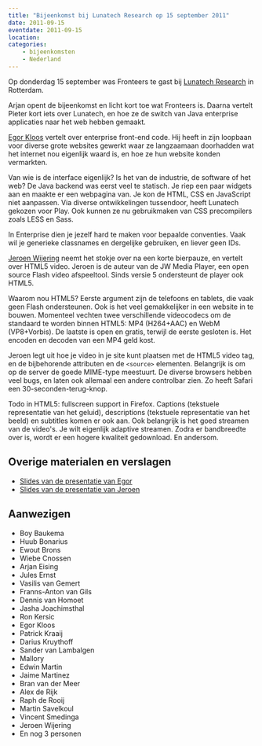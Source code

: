 ```yaml
---
title: "Bijeenkomst bij Lunatech Research op 15 september 2011"
date: 2011-09-15
eventdate: 2011-09-15
location:
categories:
    - bijeenkomsten
    - Nederland
---
```


Op donderdag 15 september was Fronteers te gast bij [Lunatech Research](http://www.lunatech-research.com/) in Rotterdam.

Arjan opent de bijeenkomst en licht kort toe wat Fronteers is. Daarna vertelt Pieter kort iets over Lunatech, en hoe ze de switch van Java enterprise applicaties naar het web hebben gemaakt.

[Egor Kloos](http://dutchcelt.nl/) vertelt over enterprise front-end code. Hij heeft in zijn loopbaan voor diverse grote websites gewerkt waar ze langzaamaan doorhadden wat het internet nou eigenlijk waard is, en hoe ze hun website konden vermarkten.

Van wie is de interface eigenlijk? Is het van de industrie, de software of het web? De Java backend was eerst veel te statisch. Je riep een paar widgets aan en maakte er een webpagina van. Je kon de HTML, CSS en JavaScript niet aanpassen. Via diverse ontwikkelingen tussendoor, heeft Lunatech gekozen voor Play. Ook kunnen ze nu gebruikmaken van CSS precompilers zoals LESS en Sass.

In Enterprise dien je jezelf hard te maken voor bepaalde conventies. Vaak wil je generieke classnames en dergelijke gebruiken, en liever geen IDs.

[Jeroen Wijering](http://www.longtailvideo.com) neemt het stokje over na een korte bierpauze, en vertelt over HTML5 video. Jeroen is de auteur van de JW Media Player, een open source Flash video afspeeltool. Sinds versie 5 ondersteunt de player ook HTML5.

Waarom nou HTML5? Eerste argument zijn de telefoons en tablets, die vaak geen Flash ondersteunen. Ook is het veel gemakkelijker in een website in te bouwen. Momenteel vechten twee verschillende videocodecs om de standaard te worden binnen HTML5: MP4 (H264+AAC) en WebM (VP8+Vorbis). De laatste is open en gratis, terwijl de eerste gesloten is. Het encoden en decoden van een MP4 geld kost.

Jeroen legt uit hoe je video in je site kunt plaatsen met de HTML5 video tag, en de bijbehorende attributen en de `<source>` elementen. Belangrijk is om op de server de goede MIME-type meestuurt. De diverse browsers hebben veel bugs, en laten ook allemaal een andere controlbar zien. Zo heeft Safari een 30-seconden-terug-knop.

Todo in HTML5: fullscreen support in Firefox. Captions (tekstuele representatie van het geluid), descriptions (tekstuele representatie van het beeld) en subtitles komen er ook aan. Ook belangrijk is het goed streamen van de video's. Je wilt eigenlijk adaptive streamen. Zodra er bandbreedte over is, wordt er een hogere kwaliteit gedownload. En andersom.

## Overige materialen en verslagen

- [Slides van de presentatie van Egor](/_downloads/2011/enterprise-web.pdf)
- [Slides van de presentatie van Jeroen](/_downloads/2011/html5-video.pdf)

## Aanwezigen

- Boy Baukema
- Huub Bonarius
- Ewout Brons
- Wiebe Cnossen
- Arjan Eising
- Jules Ernst
- Vasilis van Gemert
- Franns-Anton van Gils
- Dennis van Homoet
- Jasha Joachimsthal
- Ron Kersic
- Egor Kloos
- Patrick Kraaij
- Darius Kruythoff
- Sander van Lambalgen
- Mallory
- Edwin Martin
- Jaime Martinez
- Bran van der Meer
- Alex de Rijk
- Raph de Rooij
- Martin Savelkoul
- Vincent Smedinga
- Jeroen Wijering
- En nog 3 personen
